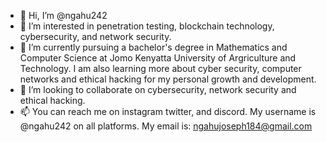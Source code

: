 - 👋 Hi, I’m @ngahu242
- 👀 I’m interested in penetration testing, blockchain technology, cybersecurity, and network security.
- 🌱 I’m currently pursuing a bachelor's degree in Mathematics and Computer Science at Jomo Kenyatta University of Argriculture and Technology. I am also learning more about cyber security, computer networks and ethical hacking for my personal growth and development.
- 💞️ I’m looking to collaborate on cybersecurity, network security and ethical hacking.
- 📫 You can reach me on instagram twitter, and discord. My username is @ngahu242 on all platforms. My email is: ngahujoseph184@gmail.com

<!---
ngahu242/ngahu242 is a ✨ special ✨ repository because its `README.md` (this file) appears on your GitHub profile.
You can click the Preview link to take a look at your changes.
--->
